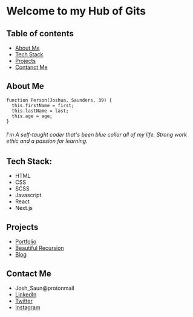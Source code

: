 # Welcome to my Hub of Gits

## Table of contents
* [About Me](#about-me)
* [Tech Stack](#tech-stack)
* [Projects](#projects)
* [Contanct Me](#contact-me)

## About Me

```
function Person(Joshua, Saunders, 39) {
  this.firstName = first;
  this.lastName = last;
  this.age = age;
}
```

###### I'm A self-taught coder that's been blue collar all of my life. Strong work ethic and a passion for learning.

## Tech Stack:
* HTML
* CSS
* SCSS
* Javascript
* React
* Next.js

## Projects
* [Portfolio](https://www.google.com)
* [Beautiful Recursion](https://www.google.com)
* [Blog](https://www.google.com)

## Contact Me
* Josh_Saun@protonmail
* [LinkedIn](https://www.linkedin.com/in/joshua-saunders-814699223?lipi=urn%3Ali%3Apage%3Ad_flagship3_profile_view_base_contact_details%3BG611BtSdTESPPPMmbf5yLA%3D%3D)
* [Twitter](https://www.google.com)
* [Instagram](https://www.google.com)
